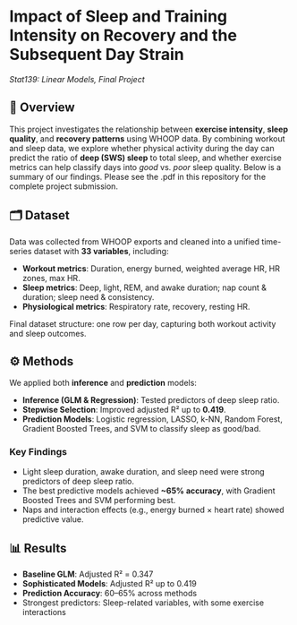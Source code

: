 # Impact of Sleep and Training Intensity on Recovery and the Subsequent Day Strain 
*Stat139: Linear Models, Final Project*

## 📌 Overview  
This project investigates the relationship between **exercise intensity**, **sleep quality**, and **recovery patterns** using WHOOP data. By combining workout and sleep data, we explore whether physical activity during the day can predict the ratio of **deep (SWS) sleep** to total sleep, and whether exercise metrics can help classify days into *good* vs. *poor* sleep quality. Below is a summary of our findings. Please see the .pdf in this repository for the complete project submission.

## 🗂 Dataset  
Data was collected from WHOOP exports and cleaned into a unified time-series dataset with **33 variables**, including:  
- **Workout metrics**: Duration, energy burned, weighted average HR, HR zones, max HR.  
- **Sleep metrics**: Deep, light, REM, and awake duration; nap count & duration; sleep need & consistency.  
- **Physiological metrics**: Respiratory rate, recovery, resting HR.  

Final dataset structure: one row per day, capturing both workout activity and sleep outcomes.  

## ⚙️ Methods  
We applied both **inference** and **prediction** models:  
- **Inference (GLM & Regression)**: Tested predictors of deep sleep ratio.  
- **Stepwise Selection**: Improved adjusted R² up to **0.419**.  
- **Prediction Models**: Logistic regression, LASSO, k-NN, Random Forest, Gradient Boosted Trees, and SVM to classify sleep as good/bad.  

### Key Findings  
- Light sleep duration, awake duration, and sleep need were strong predictors of deep sleep ratio.  
- The best predictive models achieved **~65% accuracy**, with Gradient Boosted Trees and SVM performing best.  
- Naps and interaction effects (e.g., energy burned × heart rate) showed predictive value.  

## 📊 Results  
- **Baseline GLM**: Adjusted R² = 0.347  
- **Sophisticated Models**: Adjusted R² up to 0.419  
- **Prediction Accuracy**: 60–65% across methods  
- Strongest predictors: Sleep-related variables, with some exercise interactions  
